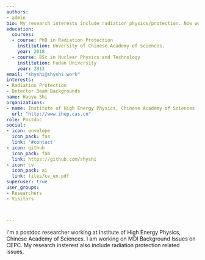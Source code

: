 ```yaml
---
authors:
- admin
bio: My research interests include radiation physics/protection. Now working on MDI Backgrounds on CEPC.
education:
  courses:
  - course: PhD in Radiation Protection
    institution: Unversity of Chinese Academy of Sciences.
    year: 2018
  - course: BSc in Nuclear Physics and Technology
    institution: Fudan University
    year: 2013
email: "shyshi@shyshi.work"
interests:
- Radiation Protection
- Detector Beam Backgrounds
name: Haoyu Shi
organizations:
- name: Institute of High Energy Physics, Chinese Academy of Sciences
  url: "http://www.ihep.cas.cn"
role: Postdoc
social:
- icon: envelope
  icon_pack: fas
  link: '#contact'
- icon: github
  icon_pack: fab
  link: https://github.com/shyshi
- icon: cv
  icon_pack: ai
  link: files/cv_en.pdf
superuser: true
user_groups:
- Researchers
- Visitors



---
```


I'm a postdoc researcher working at Institute of High Energy Physics, Chinese Academy of Sciences. I am working on MDI Background Issues on CEPC. My research insterest also include radiation protection related issues. 
